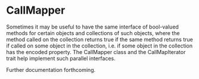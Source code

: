 # CallMapper

Sometimes it may be useful to have the same interface of bool-valued methods for certain objects and collections of such objects, where the method called on the collection returns true if the same method returns true if called on some object in the collection, i.e. if some object in the collection has the encoded property. The CallMapper class and the CallMapIterator trait help implement such parallel interfaces.

Further documentation forthcoming.
